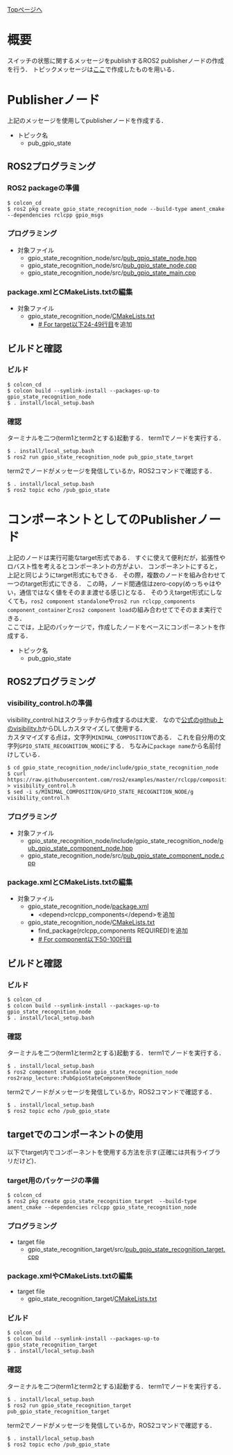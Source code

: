 [Topページへ](../README_JP.md)

# 概要
スイッチの状態に関するメッセージをpublishするROS2 publisherノードの作成を行う．
トピックメッセージは[ここ](Creation_of_a_topic_message_for_a_state_of_a_switch_JP.md)で作成したものを用いる．

# Publisherノード
上記のメッセージを使用してpublisherノードを作成する．

* トピック名
  * pub_gpio_state

## ROS2プログラミング
### ROS2 packageの準備

```shell
$ colcon_cd
$ ros2 pkg create gpio_state_recognition_node --build-type ament_cmake --dependencies rclcpp gpio_msgs
```

### プログラミング

* 対象ファイル
  * gpio_state_recognition_node/src/[pub_gpio_state_node.hpp](../src/gpio_state_recognition_node/src/pub_gpio_state_node.hpp)
  * gpio_state_recognition_node/src/[pub_gpio_state_node.cpp](../src/gpio_state_recognition_node/src/pub_gpio_state_node.cpp)
  * gpio_state_recognition_node/src/[pub_gpio_state_main.cpp](../src/gpio_state_recognition_node/src/pub_gpio_state_main.cpp)

### package.xmlとCMakeLists.txtの編集

* 対象ファイル
  * gpio_state_recognition_node/[CMakeLists.txt](../src/gpio_state_recognition_node/CMakeLists.txt)
    * [# For target以下24-49行目](../src/gpio_state_recognition_node/CMakeLists.txt#L24-L49)を追加

## ビルドと確認
### ビルド

```shell
$ colcon_cd
$ colcon build --symlink-install --packages-up-to gpio_state_recognition_node
$ . install/local_setup.bash
```

### 確認
ターミナルを二つ(term1とterm2とする)起動する．
term1でノードを実行する．

```shell
$ . install/local_setup.bash
$ ros2 run gpio_state_recognition_node pub_gpio_state_target
```

term2でノードがメッセージを発信しているか，ROS2コマンドで確認する．

```shell
$ . install/local_setup.bash
$ ros2 topic echo /pub_gpio_state
```

# コンポーネントとしてのPublisherノード
上記のノードは実行可能なtarget形式である．
すぐに使えて便利だが，拡張性やロバスト性を考えるとコンポーネントの方がよい．
コンポーネントにすると，上記と同じようにtarget形式にもできる．
その際，複数のノードを組み合わせて一つのtarget形式にできる．
この時，ノード間通信はzero-copy(めっちゃはやい，通信ではなく値をそのまま渡せる感じ)となる．
そのうえtarget形式にしなくても，`ros2 component standalone`や`ros2 run rclcpp_components component_container`と`ros2 component load`の組み合わせてでそのまま実行できる．<br>
ここでは，上記のパッケージで，作成したノードをベースにコンポーネントを作成する．

* トピック名
  * pub_gpio_state

## ROS2プログラミング
### visibility_control.hの準備
visibility_control.hはスクラッチから作成するのは大変．
なので[公式のgithub上のvisibility.h](https://github.com/ros2/examples/blob/master/rclcpp/composition/minimal_composition/include/minimal_composition/visibility.h)からDLしカスタマイズして使用する．<br>
カスタマイズする点は，文字列`MINIMAL_COMPOSITION`である．
これを自分用の文字列`GPIO_STATE_RECOGNITION_NODE`にする．
ちなみに`package name`から名前付けしている．

```shell
$ cd gpio_state_recognition_node/include/gpio_state_recognition_node
$ curl https://raw.githubusercontent.com/ros2/examples/master/rclcpp/composition/minimal_composition/include/minimal_composition/visibility.h > visibility_control.h
$ sed -i s/MINIMAL_COMPOSITION/GPIO_STATE_RECOGNITION_NODE/g visibility_control.h
```

### プログラミング

* 対象ファイル
  * gpio_state_recognition_node/include/gpio_state_recognition_node/[pub_gpio_state_component_node.hpp](../src/gpio_state_recognition_node/include/gpio_state_recognition_node/pub_gpio_state_component_node.hpp)
  * gpio_state_recognition_node/src/[pub_gpio_state_component_node.cpp](../src/gpio_state_recognition_node/src/pub_gpio_state_component_node.cpp)

### package.xmlとCMakeLists.txtの編集

* 対象ファイル
  * gpio_state_recognition_node/[package.xml](../src/gpio_state_recognition_node/package.xml)
    * \<depend\>rclcpp_components\</depend\>を追加
  * gpio_state_recognition_node/[CMakeLists.txt](../src/gpio_state_recognition_node/CMakeLists.txt)
    * find_package(rclcpp_components REQUIRED)を追加
    * [# For component以下50-100行目](../src/gpio_state_recognition_node/CMakeLists.txt#L50-L100)

## ビルドと確認
### ビルド

```shell
$ colcon_cd
$ colcon build --symlink-install --packages-up-to gpio_state_recognition_node
$ . install/local_setup.bash
```

### 確認
ターミナルを二つ(term1とterm2とする)起動する．
term1でノードを実行する．

```shell
$ . install/local_setup.bash
$ ros2 component standalone gpio_state_recognition_node ros2rasp_lecture::PubGpioStateComponentNode
```

term2でノードがメッセージを発信しているか，ROS2コマンドで確認する．

```shell
$ . install/local_setup.bash
$ ros2 topic echo /pub_gpio_state
```

## targetでのコンポーネントの使用
以下でtarget内でコンポーネントを使用する方法を示す(正確には共有ライブラリだけど)．

### target用のパッケージの準備

```shell
$ colcon_cd
$ ros2 pkg create gpio_state_recognition_target  --build-type ament_cmake --dependencies rclcpp gpio_state_recognition_node
```

### プログラミング

* target file
  * gpio_state_recognition_target/src/[pub_gpio_state_recognition_target.cpp](../src/gpio_state_recognition_target/src/pub_gpio_state_recognition_target.cpp)

### package.xmlやCMakeLists.txtの編集

* target file
  * gpio_state_recognition_target/[CMakeLists.txt](../src/gpio_state_recognition_target/CMakeLists.txt)

### ビルド

```shell
$ colcon_cd
$ colcon build --symlink-install --packages-up-to gpio_state_recognition_target
$ . install/local_setup.bash
```

### 確認
ターミナルを二つ(term1とterm2とする)起動する．
term1でノードを実行する．

```shell
$ . install/local_setup.bash
$ ros2 run gpio_state_recognition_target pub_gpio_state_recognition_target
```

term2でノードがメッセージを発信しているか，ROS2コマンドで確認する．

```shell
$ . install/local_setup.bash
$ ros2 topic echo /pub_gpio_state
```
